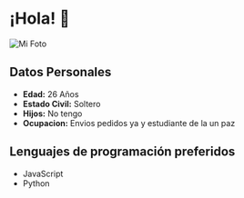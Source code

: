# ¡Hola! 👋

![Mi Foto](URL_DE_TU_IMAGEN)

## Datos Personales
- **Edad:** 26 Años  
- **Estado Civil:** Soltero 
- **Hijos:** No tengo 
- **Ocupacion:** Envios pedidos ya y estudiante de la un paz   

## Lenguajes de programación preferidos
- JavaScript
- Python


